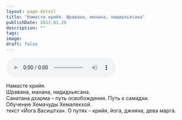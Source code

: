 ```yaml
---
layout: page-detail
title: "Намасте крийя. Шравана, манана, нидидхьясана"
publishDate: 2013.01.20
description: ""
tags:
image:
draft: false
---
```


<audio title="2013.01.20 - Намасте крийя. Шравана, манана, нидидхьясана.mp3" src="https://filer-api.advayta.org/v1.0/public/files/74900" controls=""></audio>

 Намасте крийя.   
Шравана, манана, нидидхьясана.  
Санатана дхарма – путь освобождения. Путь к самадхи.  
Обучение Хемачуды Хемалекхой.  
текст «Йога Васиштха». О путях – крийя, йога, джняна, дева марга. 

  
